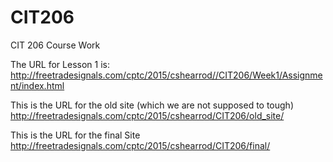 # CIT206
CIT 206 Course Work

The URL for Lesson 1 is: http://freetradesignals.com/cptc/2015/cshearrod//CIT206/Week1/Assignment/index.html

This is the URL for the old site (which we are not supposed to tough) http://freetradesignals.com/cptc/2015/cshearrod/CIT206/old_site/

This is the URL for the final Site  http://freetradesignals.com/cptc/2015/cshearrod/CIT206/final/
